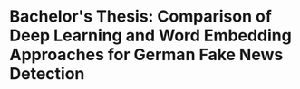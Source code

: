 # Bachelor's Thesis: Comparison of Deep Learning and Word Embedding Approaches for German Fake News Detection
